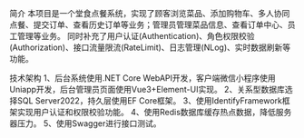 简介
  本项目是一个堂食点餐系统，实现了顾客浏览菜品、添加购物车、多人协同点餐、提交订单、查看历史订单等业务；管理员管理菜品信息、查看订单中心、员工管理等业务。
同时补充了用户认证(Authentication)、角色权限校验(Authorization)、接口流量限流(RateLimit)、日志管理(NLog)、实时数据刷新等功能。

技术架构
1、后台系统使用.NET Core WebAPI开发，客户端微信小程序使用Uniapp开发，后台管理员页面使用Vue3+Element-UI实现。
2、关系型数据库选择SQL Server2022，持久层使用EF Core框架。
3、使用IdentifyFramework框架实现用户认证和权限校验功能。
4、使用Redis数据库缓存热点数据，降低服务器压力。
5、使用Swagger进行接口测试。
